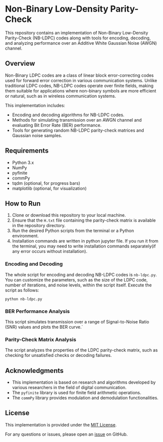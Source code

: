 # Non-Binary Low-Density Parity-Check

This repository contains an implementation of Non-Binary Low-Density Parity-Check (NB-LDPC) codes along with tools for encoding, decoding, and analyzing performance over an Additive White Gaussian Noise (AWGN) channel.

## Overview
Non-Binary LDPC codes are a class of linear block error-correcting codes used for forward error correction in various communication systems. Unlike traditional LDPC codes, NB-LDPC codes operate over finite fields, making them suitable for applications where non-binary symbols are more efficient or natural, such as in wireless communication systems.

This implementation includes:
- Encoding and decoding algorithms for NB-LDPC codes.
- Methods for simulating transmission over an AWGN channel and evaluating Bit Error Rate (BER) performance.
- Tools for generating random NB-LDPC parity-check matrices and Gaussian noise samples.

## Requirements
- Python 3.x
- NumPy
- pyfinite
- commPy
- tqdm (optional, for progress bars)
- matplotlib (optional, for visualization)

## How to Run
1. Clone or download this repository to your local machine.
3. Ensure that the `H.txt` file containing the parity-check matrix is available in the repository directory.
4. Run the desired Python scripts from the terminal or a Python environment.
5. Installation commands are written in python jupyter file. If you run it from the terminal, you may need to write installation commands separately(if any error occurs without installation).

### Encoding and Decoding
The whole script for encoding and decoding NB-LDPC codes is `nb-ldpc.py`. You can customize the parameters, such as the size of the LDPC code, number of iterations, and noise levels, within the script itself. Execute the script as follows:
```
python nb-ldpc.py
```

### BER Performance Analysis
This script simulates transmission over a range of Signal-to-Noise Ratio (SNR) values and plots the BER curve.`

### Parity-Check Matrix Analysis
The script analyzes the properties of the LDPC parity-check matrix, such as checking for unsatisfied checks or decoding failures.

## Acknowledgments
- This implementation is based on research and algorithms developed by various researchers in the field of digital communication.
- The `pyfinite` library is used for finite field arithmetic operations.
- The `commPy` library provides modulation and demodulation functionalities.

## License
This implementation is provided under the [MIT License](LICENSE).

For any questions or issues, please open an [issue](https://github.com/Sadam452/nb-ldpc/issues) on GitHub.